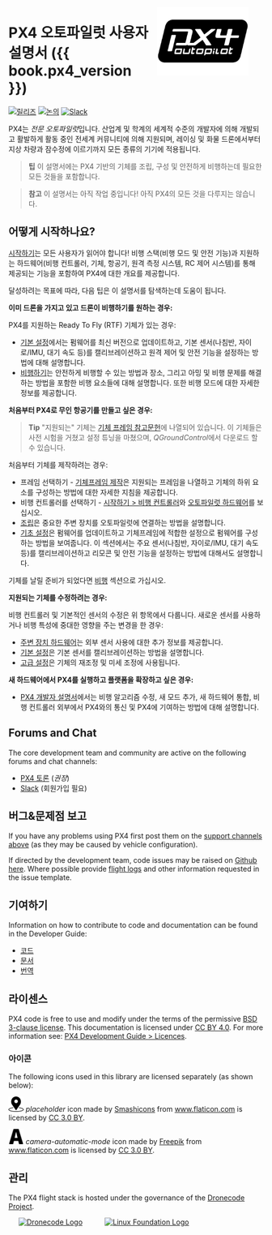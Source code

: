 <div style="float:right; padding:10px; margin-right:20px;"><a href="http://px4.io/"><img src="../assets/site/logo_pro_small.png" title="PX4 로고" width="180px" /></a></div>

# PX4 오토파일럿 사용자 설명서 ({{ book.px4_version }})

[![릴리즈](https://img.shields.io/badge/release-master-blue.svg)](https://github.com/PX4/PX4-Autopilot/releases) [![논의](https://img.shields.io/badge/discuss-px4-ff69b4.svg)](http://discuss.px4.io/) [![Slack](https://px4-slack.herokuapp.com/badge.svg)](http://slack.px4.io)

PX4는 *전문 오토파일럿*입니다. 산업계 및 학계의 세계적 수준의 개발자에 의해 개발되고 활발하게 활동 중인 전세계 커뮤니티에 의해 지원되며, 레이싱 및 화물 드론에서부터 지상 차량과 잠수정에 이르기까지 모든 종류의 기기에 적용됩니다.

> **팁** 이 설명서에는 PX4 기반의 기체를 조립, 구성 및 안전하게 비행하는데 필요한 모든 것들을 포함합니다.

<span></span>

> **참고** 이 설명서는 아직 작업 중입니다! 아직 PX4의 모든 것을 다루지는 않습니다.

## 어떻게 시작하나요?

[시작하기](getting_started/README.md)는 모든 사용자가 읽어야 합니다! 비행 스택(비행 모드 및 안전 기능)과 지원하는 하드웨어(비행 컨트롤러, 기체, 항공기, 원격 측정 시스템, RC 제어 시스템)를 통해 제공되는 기능을 포함하여 PX4에 대한 개요를 제공합니다.

달성하려는 목표에 따라, 다음 팁은 이 설명서를 탐색하는데 도움이 됩니다.

**이미 드론을 가지고 있고 드론이 비행하기를 원하는 경우:**

PX4를 지원하는 Ready To Fly (RTF) 기체가 있는 경우:

- [기본 설정](config/README.md)에서는 펌웨어를 최신 버전으로 업데이트하고, 기본 센서(나침반, 자이로/IMU, 대기 속도 등)를 캘리브레이션하고 원격 제어 및 안전 기능을 설정하는 방법에 대해 설명합니다.
- [비행하기](flying/README.md)는 안전하게 비행할 수 있는 방법과 장소, 그리고 아밍 및 비행 문제를 해결하는 방법을 포함한 비행 요소들에 대해 설명합니다. 또한 비행 모드에 대한 자세한 정보를 제공합니다.

**처음부터 PX4로 무인 항공기를 만들고 싶은 경우:**

> **Tip** "지원되는" 기체는 [기체 프레임 참고문헌](airframes/airframe_reference.md)에 나열되어 있습니다. 이 기체들은 사전 시험을 거쳤고 설정 튜닝을 마쳤으며, *QGroundControl*에서 다운로드 할 수 있습니다.

처음부터 기체를 제작하려는 경우:

- 프레임 선택하기 - [기체프레임 제작](airframes/README.md)은 지원되는 프레임을 나열하고 기체의 하위 요소를 구성하는 방법에 대한 자세한 지침을 제공합니다.
- 비행 컨트롤러를 선택하기 - [시작하기 > 비행 컨트롤러](getting_started/flight_controller_selection.md)와 [오토파일럿 하드웨어](flight_controller/README.md)를 보십시오.
- [조립](assembly/README.md)은 중요한 주변 장치를 오토파일럿에 연결하는 방법을 설명합니다.
- [기초 설정](config/README.md)은 펌웨어를 업데이트하고 기체프레임에 적합한 설정으로 펌웨어를 구성하는 방법을 보여줍니다. 이 섹션에서는 주요 센서(나침반, 자이로/IMU, 대기 속도 등)를 캘리브레이션하고 리모콘 및 안전 기능을 설정하는 방법에 대해서도 설명합니다.

기체를 날릴 준비가 되었다면 [비행](flying/README.md) 섹션으로 가십시오.

**지원되는 기체를 수정하려는 경우:**

비행 컨트롤러 및 기본적인 센서의 수정은 위 항목에서 다룹니다. 새로운 센서를 사용하거나 비행 특성에 중대한 영향을 주는 변경을 한 경우:

- [주변 장치 하드웨어](peripherals/README.md)는 외부 센서 사용에 대한 추가 정보를 제공합니다.
- [기본 설정](config/README.md)은 기본 센서를 캘리브레이션하는 방법을 설명합니다.
- [고급 설정](advanced_config/README.md)은 기체의 재조정 및 미세 조정에 사용됩니다.

**새 하드웨어에서 PX4를 실행하고 플랫폼을 확장하고 싶은 경우:**

- [PX4 개발자 설명서](http://dev.px4.io/)에서는 비행 알고리즘 수정, 새 모드 추가, 새 하드웨어 통합, 비행 컨트롤러 외부에서 PX4와의 통신 및 PX4에 기여하는 방법에 대해 설명합니다.

<span id="support"></span>

## Forums and Chat

The core development team and community are active on the following forums and chat channels:

- [PX4 토론](http://discuss.px4.io/) (*권장*)
- [Slack](http://slack.px4.io) (회원가입 필요)

## 버그&문제점 보고

If you have any problems using PX4 first post them on the [support channels above](#support) (as they may be caused by vehicle configuration).

If directed by the development team, code issues may be raised on [Github here](https://github.com/PX4/PX4-Autopilot/issues). Where possible provide [flight logs](getting_started/flight_reporting.md) and other information requested in the issue template.

## 기여하기

Information on how to contribute to code and documentation can be found in the Developer Guide:

- [코드](https://dev.px4.io/master/en/contribute/)
- [문서](https://dev.px4.io/master/en/contribute/docs.html)
- [번역](https://dev.px4.io/master/en/contribute/docs.html)

## 라이센스

PX4 code is free to use and modify under the terms of the permissive [BSD 3-clause license](https://opensource.org/licenses/BSD-3-Clause). This documentation is licensed under [CC BY 4.0](https://creativecommons.org/licenses/by/4.0/). For more information see: [PX4 Development Guide > Licences](https://dev.px4.io/master/en/contribute/licenses.html).

### 아이콘

The following icons used in this library are licensed separately (as shown below):

<img src="../assets/site/position_fixed.svg" title="Position fix required (e.g. GPS)" width="30px" /> *placeholder* icon made by <a href="https://www.flaticon.com/authors/smashicons" title="Smashicons">Smashicons</a> from <a href="https://www.flaticon.com/" title="Flaticon">www.flaticon.com</a> is licensed by <a href="http://creativecommons.org/licenses/by/3.0/" title="Creative Commons BY 3.0" target="_blank">CC 3.0 BY</a>.

<img src="../assets/site/automatic_mode.svg" title="Automatic mode" width="30px" /> *camera-automatic-mode* icon made by <a href="http://www.freepik.com" title="Freepik">Freepik</a> from <a href="https://www.flaticon.com/" title="Flaticon">www.flaticon.com</a> is licensed by <a href="http://creativecommons.org/licenses/by/3.0/" title="Creative Commons BY 3.0" target="_blank">CC 3.0 BY</a>.

## 관리

The PX4 flight stack is hosted under the governance of the [Dronecode Project](https://www.dronecode.org/).

<a href="https://www.dronecode.org/" style="padding:20px"><img src="https://mavlink.io/assets/site/logo_dronecode.png" alt="Dronecode Logo" width="110px"/></a>
<a href="https://www.linuxfoundation.org/projects" style="padding:20px;"><img src="https://mavlink.io/assets/site/logo_linux_foundation.png" alt="Linux Foundation Logo" width="80px" /></a>

<div style="padding:10px">&nbsp;</div>
